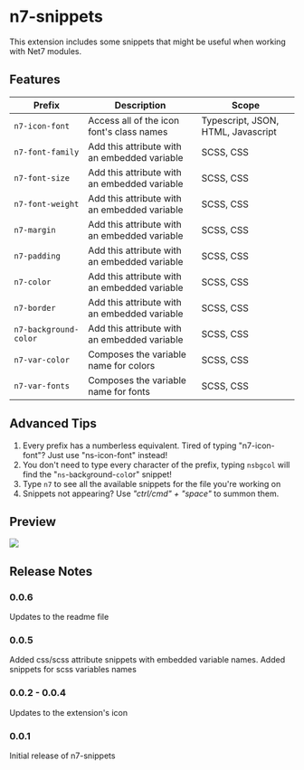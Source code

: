 # n7-snippets

This extension includes some snippets that might be useful when working with Net7 modules.

## Features

| Prefix | Description | Scope |
| --- | --- | --- |
| `n7-icon-font` | Access all of the icon font's class names | Typescript, JSON, HTML, Javascript |
| `n7-font-family` | Add this attribute with an embedded variable | SCSS, CSS |
| `n7-font-size` | Add this attribute with an embedded variable | SCSS, CSS |
| `n7-font-weight` | Add this attribute with an embedded variable | SCSS, CSS |
| `n7-margin` | Add this attribute with an embedded variable | SCSS, CSS |
| `n7-padding` | Add this attribute with an embedded variable | SCSS, CSS |
| `n7-color` | Add this attribute with an embedded variable | SCSS, CSS |
| `n7-border` | Add this attribute with an embedded variable | SCSS, CSS |
| `n7-background-color` | Add this attribute with an embedded variable | SCSS, CSS |
| `n7-var-color` | Composes the variable name for colors | SCSS, CSS |
| `n7-var-fonts` | Composes the variable name for fonts | SCSS, CSS |

## Advanced Tips

1. Every prefix has a numberless equivalent. Tired of typing "n7-icon-font"? Just use "ns-icon-font" instead!
2. You don't need to type every character of the prefix, typing `nsbgcol` will find the "`ns`-`b`ack`g`round-`col`or" snippet!
3. Type `n7` to see all the available snippets for the file you're working on
4. Snippets not appearing? Use *"ctrl/cmd" + "space"* to summon them.

## Preview

![](https://i.imgur.com/tUEa4ph.gif)

## Release Notes

### 0.0.6

Updates to the readme file

### 0.0.5

Added css/scss attribute snippets with embedded variable names.
Added snippets for scss variables names

### 0.0.2 - 0.0.4

Updates to the extension's icon

### 0.0.1

Initial release of n7-snippets
